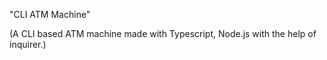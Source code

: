 "CLI ATM Machine"

(A CLI based ATM machine made with Typescript, Node.js with the help of inquirer.)
